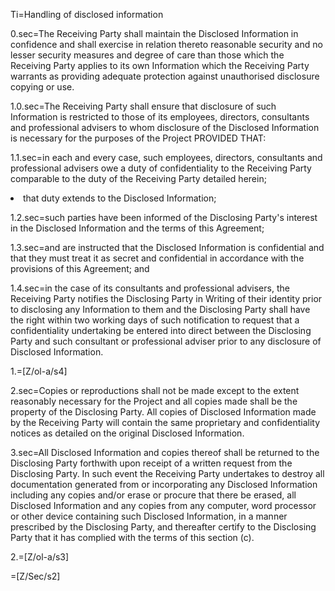 Ti=Handling of disclosed information

0.sec=The Receiving Party shall maintain the Disclosed Information in confidence and shall exercise in relation thereto reasonable security and no lesser security measures and degree of care than those which the Receiving Party applies to its own Information which the Receiving Party warrants as providing adequate protection against unauthorised disclosure copying or use.

1.0.sec=The Receiving Party shall ensure that disclosure of such Information is restricted to those of its employees, directors, consultants and professional advisers to whom disclosure of the Disclosed Information is necessary for the purposes of the Project PROVIDED THAT:

1.1.sec=in each and every case, such employees, directors, consultants and professional advisers owe a duty of confidentiality to the Receiving Party comparable to the duty of the Receiving Party detailed herein;<li>that duty extends to the Disclosed Information;

1.2.sec=such parties have been informed of the Disclosing Party's interest in the Disclosed Information and the terms of this Agreement;

1.3.sec=and are instructed that the Disclosed Information is confidential and that they must treat it as secret and confidential in accordance with the provisions of this Agreement; and

1.4.sec=in the case of its consultants and professional advisers, the Receiving Party notifies the Disclosing Party in Writing of their identity prior to disclosing any Information to them and the Disclosing Party shall have the right within two working days of such notification to request that a confidentiality undertaking be entered into direct between the Disclosing Party and such consultant or professional adviser prior to any disclosure of Disclosed Information.

1.=[Z/ol-a/s4]

2.sec=Copies or reproductions shall not be made except to the extent reasonably necessary for the Project and all copies made shall be the property of the Disclosing Party. All copies of Disclosed Information made by the Receiving Party will contain the same proprietary and confidentiality notices as detailed on the original Disclosed Information.

3.sec=All Disclosed Information and copies thereof shall be returned to the Disclosing Party  forthwith upon receipt of a written request from the Disclosing Party. In such event the Receiving Party undertakes to destroy all documentation generated from or incorporating any Disclosed Information including any copies and/or erase or procure that there be erased, all Disclosed Information and any copies from any computer, word processor or other device containing such Disclosed Information, in a manner prescribed by the Disclosing Party, and thereafter certify to the Disclosing Party that it has complied with the terms of this section (c).

2.=[Z/ol-a/s3]

=[Z/Sec/s2]